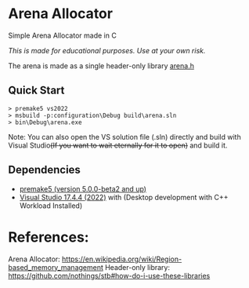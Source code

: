 # Arena Allocator

Simple Arena Allocator made in C

_This is made for educational purposes. Use at your own risk._

The arena is made as a single header-only library [arena.h](/src/arena.h)

## Quick Start
```console
> premake5 vs2022
> msbuild -p:configuration\Debug build\arena.sln
> bin\Debug\arena.exe
```
Note: You can also open the VS solution file (.sln) directly and build with Visual Studio<s>(If you want to wait eternally for it to open)</s> and build it.
## Dependencies
- [premake5 (version 5.0.0-beta2 and up)](https://github.com/premake/premake-core/releases/download/v5.0.0-beta2/premake-5.0.0-beta2-windows.zip)
- [Visual Studio 17.4.4 (2022)](https://visualstudio.microsoft.com/vs/community/) with (Desktop development with C++ Workload Installed)

# References:
Arena Allocator: https://en.wikipedia.org/wiki/Region-based_memory_management
Header-only library: https://github.com/nothings/stb#how-do-i-use-these-libraries

